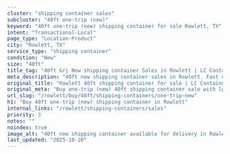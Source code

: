 ```yaml
---
cluster: "shipping container sales"
subcluster: "40ft one-trip (new)"
keyword: "40ft one-trip (new) shipping container for sale Rowlett, TX"
intent: "Transactional-Local"
page_type: "Location-Product"
city: "Rowlett, TX"
service_type: "shipping container"
condition: "New"
size: "40ft"
title_tag: "40ft Grj New shipping container Sales in Rowlett | LC Container"
meta_description: "40ft new shipping container sales in Rowlett. Fast delivery, competitive pricing. Serving shipping containers area. Quote ID: OCI. Call (214) 524-4168 for your free quote today."
original_title: "Rowlett 40ft shipping container for sale | LC Container"
original_meta: "Buy one-trip (new) 40ft shipping container sale with local delivery in Rowlett, TX. LC Container — local Since 2003. Request a fast quote today."
url_slug: "/rowlett/buy/40ft/shipping-containers/one-trip-new"
h1: "Buy 40ft one-trip (new) shipping container in Rowlett"
internal_links: "/rowlett/shipping-containers/sales"
priority: 3
notes: ""
noindex: true
image_alt: "40ft new shipping container available for delivery in Rowlett"
last_updated: "2025-10-20"
---
```


<!-- TODO: Add unique city/inventory copy, images, and internal links here. -->
